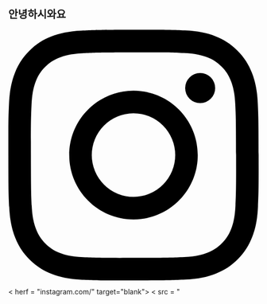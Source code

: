 ## 안녕하시와요

<svg role="img" viewBox="0 0 24 24" xmlns="http://www.w3.org/2000/svg"><title>Instagram</title><path d="M7.0301.084c-1.2768.0602-2.1487.264-2.911.5634-.7888.3075-1.4575.72-2.1228 1.3877-.6652.6677-1.075 1.3368-1.3802 2.127-.2954.7638-.4956 1.6365-.552 2.914-.0564 1.2775-.0689 1.6882-.0626 4.947.0062 3.2586.0206 3.6671.0825 4.9473.061 1.2765.264 2.1482.5635 2.9107.308.7889.72 1.4573 1.388 2.1228.6679.6655 1.3365 1.0743 2.1285 1.38.7632.295 1.6361.4961 2.9134.552 1.2773.056 1.6884.069 4.9462.0627 3.2578-.0062 3.668-.0207 4.9478-.0814 1.28-.0607 2.147-.2652 2.9098-.5633.7889-.3086 1.4578-.72 2.1228-1.3881.665-.6682 1.0745-1.3378 1.3795-2.1284.2957-.7632.4966-1.636.552-2.9124.056-1.2809.0692-1.6898.063-4.948-.0063-3.2583-.021-3.6668-.0817-4.9465-.0607-1.2797-.264-2.1487-.5633-2.9117-.3084-.7889-.72-1.4568-1.3876-2.1228C21.2982 1.33 20.628.9208 19.8378.6165 19.074.321 18.2017.1197 16.9244.0645 15.6471.0093 15.236-.005 11.977.0014 8.718.0076 8.31.0215 7.0301.0839m.1402 21.6932c-1.17-.0509-1.8053-.2453-2.2287-.408-.5606-.216-.96-.4771-1.3819-.895-.422-.4178-.6811-.8186-.9-1.378-.1644-.4234-.3624-1.058-.4171-2.228-.0595-1.2645-.072-1.6442-.079-4.848-.007-3.2037.0053-3.583.0607-4.848.05-1.169.2456-1.805.408-2.2282.216-.5613.4762-.96.895-1.3816.4188-.4217.8184-.6814 1.3783-.9003.423-.1651 1.0575-.3614 2.227-.4171 1.2655-.06 1.6447-.072 4.848-.079 3.2033-.007 3.5835.005 4.8495.0608 1.169.0508 1.8053.2445 2.228.408.5608.216.96.4754 1.3816.895.4217.4194.6816.8176.9005 1.3787.1653.4217.3617 1.056.4169 2.2263.0602 1.2655.0739 1.645.0796 4.848.0058 3.203-.0055 3.5834-.061 4.848-.051 1.17-.245 1.8055-.408 2.2294-.216.5604-.4763.96-.8954 1.3814-.419.4215-.8181.6811-1.3783.9-.4224.1649-1.0577.3617-2.2262.4174-1.2656.0595-1.6448.072-4.8493.079-3.2045.007-3.5825-.006-4.848-.0608M16.953 5.5864A1.44 1.44 0 1 0 18.39 4.144a1.44 1.44 0 0 0-1.437 1.4424M5.8385 12.012c.0067 3.4032 2.7706 6.1557 6.173 6.1493 3.4026-.0065 6.157-2.7701 6.1506-6.1733-.0065-3.4032-2.771-6.1565-6.174-6.1498-3.403.0067-6.156 2.771-6.1496 6.1738M8 12.0077a4 4 0 1 1 4.008 3.9921A3.9996 3.9996 0 0 1 8 12.0077"/></svg>

< herf = "instagram.com/" target="blank"> < src = "
<!--
**william00kim/william00kim** is a ✨ _special_ ✨ repository because its `README.md` (this file) appears on your GitHub profile.

Here are some ideas to get you started:

- 🔭 I’m currently working on ...
- 🌱 I’m currently learning ...
- 👯 I’m looking to collaborate on ...
- 🤔 I’m looking for help with ...
- 💬 Ask me about ...
- 📫 How to reach me: ...
- 😄 Pronouns: ...
- ⚡ Fun fact: ...
-->

